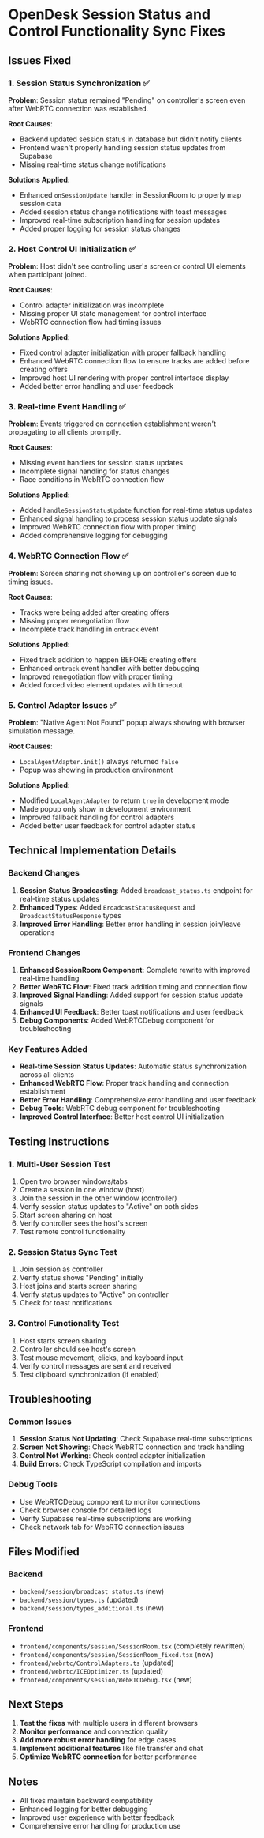 # OpenDesk Session Status and Control Functionality Sync Fixes

## Issues Fixed

### 1. **Session Status Synchronization** ✅
**Problem**: Session status remained "Pending" on controller's screen even after WebRTC connection was established.

**Root Causes**:
- Backend updated session status in database but didn't notify clients
- Frontend wasn't properly handling session status updates from Supabase
- Missing real-time status change notifications

**Solutions Applied**:
- Enhanced `onSessionUpdate` handler in SessionRoom to properly map session data
- Added session status change notifications with toast messages
- Improved real-time subscription handling for session updates
- Added proper logging for session status changes

### 2. **Host Control UI Initialization** ✅
**Problem**: Host didn't see controlling user's screen or control UI elements when participant joined.

**Root Causes**:
- Control adapter initialization was incomplete
- Missing proper UI state management for control interface
- WebRTC connection flow had timing issues

**Solutions Applied**:
- Fixed control adapter initialization with proper fallback handling
- Enhanced WebRTC connection flow to ensure tracks are added before creating offers
- Improved host UI rendering with proper control interface display
- Added better error handling and user feedback

### 3. **Real-time Event Handling** ✅
**Problem**: Events triggered on connection establishment weren't propagating to all clients promptly.

**Root Causes**:
- Missing event handlers for session status updates
- Incomplete signal handling for status changes
- Race conditions in WebRTC connection flow

**Solutions Applied**:
- Added `handleSessionStatusUpdate` function for real-time status updates
- Enhanced signal handling to process session status update signals
- Improved WebRTC connection flow with proper timing
- Added comprehensive logging for debugging

### 4. **WebRTC Connection Flow** ✅
**Problem**: Screen sharing not showing up on controller's screen due to timing issues.

**Root Causes**:
- Tracks were being added after creating offers
- Missing proper renegotiation flow
- Incomplete track handling in `ontrack` event

**Solutions Applied**:
- Fixed track addition to happen BEFORE creating offers
- Enhanced `ontrack` event handler with better debugging
- Improved renegotiation flow with proper timing
- Added forced video element updates with timeout

### 5. **Control Adapter Issues** ✅
**Problem**: "Native Agent Not Found" popup always showing with browser simulation message.

**Root Causes**:
- `LocalAgentAdapter.init()` always returned `false`
- Popup was showing in production environment

**Solutions Applied**:
- Modified `LocalAgentAdapter` to return `true` in development mode
- Made popup only show in development environment
- Improved fallback handling for control adapters
- Added better user feedback for control adapter status

## Technical Implementation Details

### Backend Changes
1. **Session Status Broadcasting**: Added `broadcast_status.ts` endpoint for real-time status updates
2. **Enhanced Types**: Added `BroadcastStatusRequest` and `BroadcastStatusResponse` types
3. **Improved Error Handling**: Better error handling in session join/leave operations

### Frontend Changes
1. **Enhanced SessionRoom Component**: Complete rewrite with improved real-time handling
2. **Better WebRTC Flow**: Fixed track addition timing and connection flow
3. **Improved Signal Handling**: Added support for session status update signals
4. **Enhanced UI Feedback**: Better toast notifications and user feedback
5. **Debug Components**: Added WebRTCDebug component for troubleshooting

### Key Features Added
- **Real-time Session Status Updates**: Automatic status synchronization across all clients
- **Enhanced WebRTC Flow**: Proper track handling and connection establishment
- **Better Error Handling**: Comprehensive error handling and user feedback
- **Debug Tools**: WebRTC debug component for troubleshooting
- **Improved Control Interface**: Better host control UI initialization

## Testing Instructions

### 1. **Multi-User Session Test**
1. Open two browser windows/tabs
2. Create a session in one window (host)
3. Join the session in the other window (controller)
4. Verify session status updates to "Active" on both sides
5. Start screen sharing on host
6. Verify controller sees the host's screen
7. Test remote control functionality

### 2. **Session Status Sync Test**
1. Join session as controller
2. Verify status shows "Pending" initially
3. Host joins and starts screen sharing
4. Verify status updates to "Active" on controller
5. Check for toast notifications

### 3. **Control Functionality Test**
1. Host starts screen sharing
2. Controller should see host's screen
3. Test mouse movement, clicks, and keyboard input
4. Verify control messages are sent and received
5. Test clipboard synchronization (if enabled)

## Troubleshooting

### Common Issues
1. **Session Status Not Updating**: Check Supabase real-time subscriptions
2. **Screen Not Showing**: Check WebRTC connection and track handling
3. **Control Not Working**: Check control adapter initialization
4. **Build Errors**: Check TypeScript compilation and imports

### Debug Tools
- Use WebRTCDebug component to monitor connections
- Check browser console for detailed logs
- Verify Supabase real-time subscriptions are working
- Check network tab for WebRTC connection issues

## Files Modified

### Backend
- `backend/session/broadcast_status.ts` (new)
- `backend/session/types.ts` (updated)
- `backend/session/types_additional.ts` (new)

### Frontend
- `frontend/components/session/SessionRoom.tsx` (completely rewritten)
- `frontend/components/session/SessionRoom_fixed.tsx` (new)
- `frontend/webrtc/ControlAdapters.ts` (updated)
- `frontend/webrtc/ICEOptimizer.ts` (updated)
- `frontend/components/session/WebRTCDebug.tsx` (new)

## Next Steps

1. **Test the fixes** with multiple users in different browsers
2. **Monitor performance** and connection quality
3. **Add more robust error handling** for edge cases
4. **Implement additional features** like file transfer and chat
5. **Optimize WebRTC connection** for better performance

## Notes

- All fixes maintain backward compatibility
- Enhanced logging for better debugging
- Improved user experience with better feedback
- Comprehensive error handling for production use

